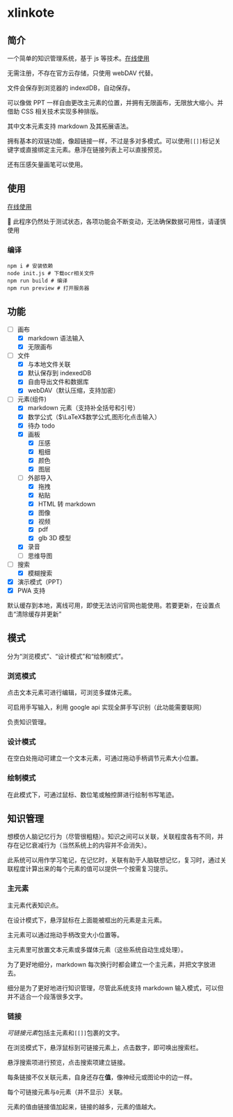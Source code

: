 # xlinkote

## 简介

一个简单的知识管理系统，基于 js 等技术。[在线使用](https://xlinkote.netlify.app/)

无需注册，不存在官方云存储，只使用 webDAV 代替。

文件会保存到浏览器的 indexdDB，自动保存。

可以像做 PPT 一样自由更改主元素的位置，并拥有无限画布，无限放大缩小。并借助 CSS 相关技术实现多种排版。

其中文本元素支持 markdown 及其拓展语法。

拥有基本的双链功能，像超链接一样，不过是多对多模式。可以使用`[[]]`标记关键字或直接绑定主元素。悬浮在链接列表上可以直接预览。

还有压感矢量画笔可以使用。

## 使用

[在线使用](https://xlinkote.netlify.app/)

🚨 此程序仍然处于测试状态，各项功能会不断变动，无法确保数据可用性，请谨慎使用

### 编译

```shell
npm i # 安装依赖
node init.js # 下载ocr相关文件
npm run build # 编译
npm run preview # 打开服务器
```

## 功能

-   [ ] 画布
    -   [x] markdown 语法输入
    -   [x] 无限画布
-   [ ] 文件
    -   [x] 与本地文件关联
    -   [x] 默认保存到 indexedDB
    -   [x] 自由导出文件和数据库
    -   [x] webDAV（默认压缩，支持加密）
-   [ ] 元素(组件)
    -   [x] markdown 元素（支持补全括号和引号）
    -   [x] 数学公式（$\LaTeX$数学公式,图形化点击输入）
    -   [x] 待办 todo
    -   [x] 画板
        -   [x] 压感
        -   [x] 粗细
        -   [x] 颜色
        -   [x] 图层
    -   [ ] 外部导入
        -   [x] 拖拽
        -   [x] 粘贴
        -   [x] HTML 转 markdown
        -   [x] 图像
        -   [x] 视频
        -   [x] pdf
        -   [x] glb 3D 模型
    -   [x] 录音
    -   [ ] 思维导图
-   [ ] 搜索
    -   [x] 模糊搜索
-   [x] 演示模式（PPT）
-   [x] PWA 支持

默认缓存到本地，离线可用，即使无法访问官网也能使用。若要更新，在设置点击“清除缓存并更新”

## 模式

分为“浏览模式”、“设计模式”和“绘制模式”。

### 浏览模式

点击文本元素可进行编辑，可浏览多媒体元素。

可启用手写输入，利用 google api 实现全屏手写识别（此功能需要联网）

负责知识管理。

### 设计模式

在空白处拖动可建立一个文本元素，可通过拖动手柄调节元素大小位置。

### 绘制模式

在此模式下，可通过鼠标、数位笔或触控屏进行绘制书写笔迹。

## 知识管理

想模仿人脑记忆行为（尽管很粗糙）。知识之间可以关联，关联程度各有不同，并存在记忆衰减行为（当然系统上的内容并不会消失）。

此系统可以用作学习笔记，在记忆时，关联有助于人脑联想记忆，复习时，通过关联程度计算出来的每个元素的值可以提供一个按需复习提示。

### 主元素

主元素代表知识点。

在设计模式下，悬浮鼠标在上面能被框出的元素是主元素。

主元素可以通过拖动手柄改变大小位置等。

主元素里可放置文本元素或多媒体元素（这些系统自动生成处理）。

为了更好地细分，markdown 每次换行时都会建立一个主元素，并把文字放进去。

细分是为了更好地进行知识管理，尽管此系统支持 markdown 输入模式，可以但并不适合一个段落很多文字。

### 链接

*可链接元素*包括主元素和`[[]]`包裹的文字。

在浏览模式下，悬浮鼠标到可链接元素上，点击数字，即可唤出搜索栏。

悬浮搜索项进行预览，点击搜索项建立链接。

每条链接不仅关联元素，自身还存在**值**，像神经元或图论中的边一样。

每个可链接元素与`0`元素（并不显示）关联。

元素的值由链接值加起来，链接的越多，元素的值越大。
